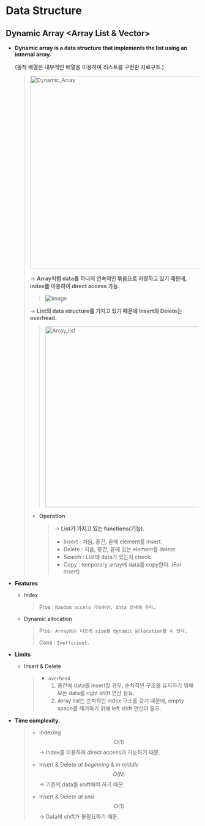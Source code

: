 # Data Structure

## Dynamic Array <Array List & Vector>	

- **Dynamic array is a data structure that implements the list using an internal array.**
  <br>

  (동적 배열은 내부적인 배열을 이용하여 리스트를 구현한 자료구조.)

  > <img width="505" alt="Dynamic_Array" src="https://user-images.githubusercontent.com/23169707/67666074-5b209b00-f9ae-11e9-8136-fe65c872bbf8.png">
  >
  > → **Array처럼 data를 하나의 연속적인 묶음으로 저장하고 있기 때문에, index를 이용하여 direct access 가능.**
  >
  > > ![image](https://user-images.githubusercontent.com/23169707/66317742-0d87b400-e955-11e9-8ec8-7099975a8677.png)
  >
  > → **List의 data structure를 가지고 있기 때문에 Insert와 Delete는 overhead.**
  >
  > > <img width="473" alt="Array_list" src="https://user-images.githubusercontent.com/23169707/66318458-4e33fd00-e956-11e9-99da-01af57b78b2b.png">
  >
  > * **Operation**
  >
  >   > → **List가 가지고 있는 functions(기능).**
  >   >
  >   > - Insert : 처음, 중간, 끝에 element를 insert.
  >   > - Delete : 처음, 중간, 끝에 있는 element를 delete.
  >   > - Search : List에 data가 있는지 check.
  >   > - Copy : temporary array에 data를 copy한다. (For insert)


- **Features**

  * Index

    > Pros : `Random access 가능하여, data 검색에 유리.`
    
  * Dynamic allocation
  
    > Pros : `Array와는 다르게 size를 dynamic allocation할 수 있다.`
    >
    > Cons : `Inefficient.`
  
- **Limits**

  * Insert & Delete

    > * `overhead` 
    >   1. 중간에 data를 insert할 경우, 순차적인 구조를 유지하기 위해 모든 data를 right shift 연산 필요.
    >   2. Array list는 순차적인 index  구조를 갖기 때문에, empty space를 제거하기 위해 left shift 연산이 필요. 
  


- **Time complexity.**

  > * Indexing
  >   $$
  >   O(1)
  >   $$
  >   → Index를 이용하여 direct access가 가능하기 때문.
  > * Insert & Delete *at beginning* & *in middle*
  >   $$
  >   O(N)
  >   $$
  >   → 기존의 data를 shift해야 하기 때문.
  >
  > * Insert & Delete *at end*
  >   $$
  >   O(1)
  >   $$
  >   → Data의 shift가 불필요하기 때문.